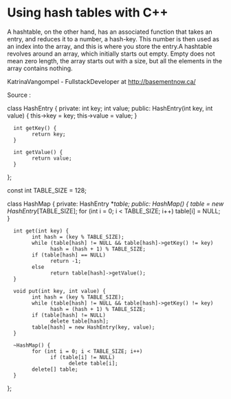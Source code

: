 
Using hash tables with C++
==========================

A hashtable, on the other hand, has an associated function that takes an entry, and reduces it to a number, a hash-key. This number is then used as an index into the array, and this is where you store the entry.A hashtable revolves around an array, which initially starts out empty. Empty does not mean zero length, the array starts out with a size, but all the elements in the array contains nothing.

KatrinaVangompel - FullstackDeveloper at http://basementnow.ca/

Source :

class HashEntry {
private:
      int key;
      int value;
public:
      HashEntry(int key, int value) {
            this->key = key;
            this->value = value;
      }
 
      int getKey() {
            return key;
      }
 
      int getValue() {
            return value;
      }
};
 
const int TABLE_SIZE = 128;
 
class HashMap {
private:
      HashEntry **table;
public:
      HashMap() {
            table = new HashEntry*[TABLE_SIZE];
            for (int i = 0; i < TABLE_SIZE; i++)
                  table[i] = NULL;
      }
 
      int get(int key) {
            int hash = (key % TABLE_SIZE);
            while (table[hash] != NULL && table[hash]->getKey() != key)
                  hash = (hash + 1) % TABLE_SIZE;
            if (table[hash] == NULL)
                  return -1;
            else
                  return table[hash]->getValue();
      }
 
      void put(int key, int value) {
            int hash = (key % TABLE_SIZE);
            while (table[hash] != NULL && table[hash]->getKey() != key)
                  hash = (hash + 1) % TABLE_SIZE;
            if (table[hash] != NULL)
                  delete table[hash];
            table[hash] = new HashEntry(key, value);
      }     
 
      ~HashMap() {
            for (int i = 0; i < TABLE_SIZE; i++)
                  if (table[i] != NULL)
                        delete table[i];
            delete[] table;
      }
};
